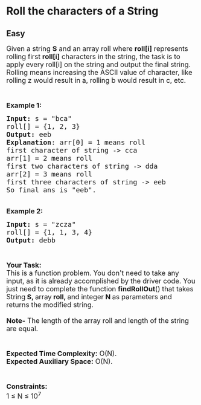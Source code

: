 # Roll the characters of a String
## Easy
<div class="problems_problem_content__Xm_eO"><p><span style="font-size:18px">Given a string <strong>S</strong> and an array roll where <strong>roll[i]</strong> represents rolling first <strong>roll[i]</strong> characters in the string, the task is to apply every roll[i] on the string and output the final string. Rolling means increasing the ASCII value of character, like rolling z would result in a, rolling b would result in c, etc.</span></p>

<p>&nbsp;</p>

<p><span style="font-size:18px"><strong>Example 1:</strong></span></p>

<pre><span style="font-size:18px"><strong>Input:</strong> s = "bca"
roll[] = {1, 2, 3} <strong>
</strong><strong>Output:</strong> eeb
<strong>Explanation</strong>: arr[0] = 1 means roll 
first character of string -&gt; cca
arr[1] = 2 means roll 
first two characters of string -&gt; dda
arr[2] = 3 means roll
first three characters of string -&gt; eeb
So final ans is "eeb".</span></pre>

<p><span style="font-size:18px">&nbsp;<br>
<strong>Example 2:</strong></span></p>

<pre><span style="font-size:18px"><strong>Input: </strong>s = "zcza"
roll[] = {1, 1, 3, 4}
<strong>Output: </strong>debb</span></pre>

<p>&nbsp;</p>

<p><span style="font-size:18px"><strong>Your Task:</strong><br>
This is a function problem. You don't need to take any input, as it is already accomplished by the driver code. You just need to complete the function <strong>findRollOut</strong>() that takes String<strong>&nbsp;S, </strong>array<strong> roll, </strong>and integer<strong> N&nbsp;</strong>as parameters and returns the modified string.<br>
<br>
<strong>Note-</strong> The length of the array roll and length of the string are equal.</span></p>

<p>&nbsp;</p>

<p><span style="font-size:18px"><strong>Expected Time Complexity:</strong> O(N).&nbsp;<br>
<strong>Expected Auxiliary Space:</strong> O(N).</span></p>

<p>&nbsp;</p>

<p><span style="font-size:18px"><strong>Constraints:</strong><br>
1 ≤ N ≤ 10<sup>7</sup></span></p>
</div>